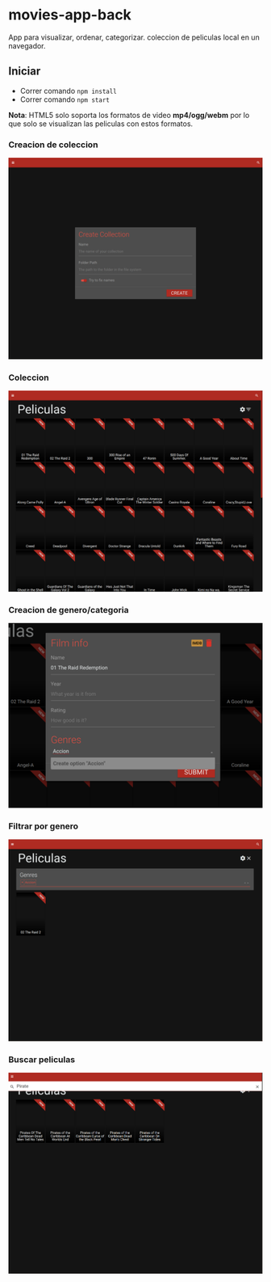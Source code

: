 # movies-app-back

App para visualizar, ordenar, categorizar. coleccion de peliculas local en un navegador. 

## Iniciar

- Correr comando `npm install` 
- Correr comando `npm start`

**Nota**: 
HTML5 solo soporta los formatos de video **mp4/ogg/webm** por lo que solo se visualizan las peliculas con estos formatos.

### Creacion de coleccion
![Screenshot](https://raw.githubusercontent.com/DanEscamilla/movies-app-back/master/screenshots/Create.png)

### Coleccion
![Screenshot](https://raw.githubusercontent.com/DanEscamilla/movies-app-back/master/screenshots/Movies.png)

### Creacion de genero/categoria
![Screenshot](https://raw.githubusercontent.com/DanEscamilla/movies-app-back/master/screenshots/Genres.png)

### Filtrar por genero
![Screenshot](https://raw.githubusercontent.com/DanEscamilla/movies-app-back/master/screenshots/Filter.png)

### Buscar peliculas
![Screenshot](https://raw.githubusercontent.com/DanEscamilla/movies-app-back/master/screenshots/Search.png)
